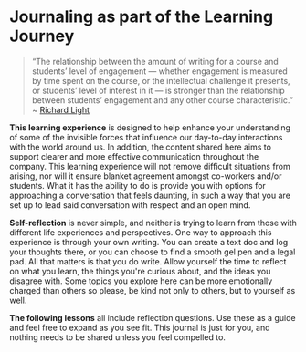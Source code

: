 # Journaling as part of the Learning Journey

> “The relationship between the amount of writing for a course and students’ level of engagement — whether engagement is measured by time spent on the course, or the intellectual challenge it presents, or students’ level of interest in it — is stronger than the relationship between students’ engagement and any other course characteristic.”  ~ [Richard Light](https://www.questia.com/library/journal/1P3-592165951/writing-and-students-engagement)

**This learning experience** is designed to help enhance your understanding of some of the invisible forces that influence our day-to-day interactions with the world around us. In addition, the content shared here aims to support clearer and more effective communication throughout the company. This learning experience will not remove difficult situations from arising, nor will it ensure blanket agreement amongst co-workers and/or students. What it has the ability to do is provide you with options for approaching a conversation that feels daunting, in such a way that you are set up to lead said conversation with respect and an open mind.

**Self-reflection** is never simple, and neither is trying to learn from those with different life experiences and perspectives. One way to approach this experience is through your own writing. You can create a text doc and log your thoughts there, or you can choose to find a smooth gel pen and a legal pad. All that matters is that you do write. Allow yourself the time to reflect on what you learn, the things you're curious about, and the ideas you disagree with. Some topics you explore here can be more emotionally charged than others so please, be kind not only to others, but to yourself as well.

**The following lessons** all include reflection questions. Use these as a guide and feel free to expand as you see fit. This journal is just for you, and nothing needs to be shared unless you feel compelled to.
